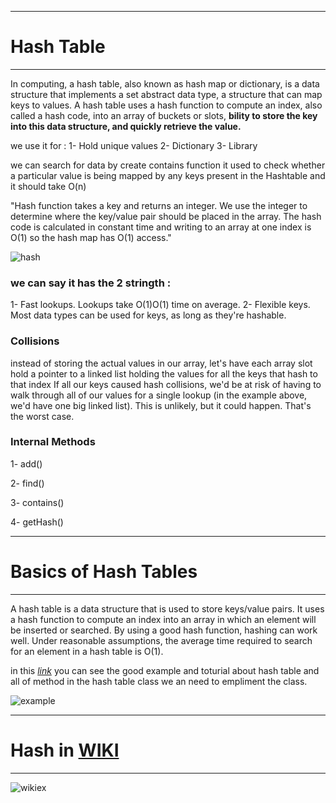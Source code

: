 ____________________________________________________

# Hash Table 
____________________________________________________

In computing, a hash table, also known as hash map or dictionary, is a data structure that implements a set abstract data type, a structure that can map keys to values.
A hash table uses a hash function to compute an index, also called a hash code, into an array of buckets or slots,
**bility to store the key into this data structure, and quickly retrieve the value.**


we use it for :
1- Hold unique values
2- Dictionary
3- Library

we can search for data by create contains function it  used to check whether a particular value is being mapped by any keys present in the Hashtable and it should take O(n) 

"Hash function takes a key and returns an integer. We use the integer to determine where the key/value pair should be placed in the array. The hash code is calculated in constant time and writing to an array at one index is O(1) so the hash map has O(1) access."

![hash](https://static.javatpoint.com/ds/images/hash-table.png)


 ### we can say it has the 2 stringth :
 1- Fast lookups. Lookups take O(1)O(1) time on average.
 2- Flexible keys. Most data types can be used for keys, as long as they're hashable.
 
 ### Collisions 
 instead of storing the actual values in our array, let's have each array slot hold a pointer to a linked list holding the values for all the keys that hash to that index
 If all our keys caused hash collisions, we'd be at risk of having to walk through all of our values for a single lookup (in the example above, we'd have one big linked list). This is unlikely, but it could happen. That's the worst case.
 
 ### Internal Methods 
 1- add()
 
 2- find()
 
 3- contains()

 4- getHash()
 
 _________________________________________________
 
 # Basics of Hash Tables 
 
 _________________________________________________
 A hash table is a data structure that is used to store keys/value pairs. It uses a hash function to compute an index into an array in which an element will be inserted or searched. By using a good hash function, hashing can work well. Under reasonable assumptions, the average time required to search for an element in a hash table is O(1).

 in this [_link_]([url](https://www.hackerearth.com/practice/data-structures/hash-tables/basics-of-hash-tables/tutorial/)) you can see the good example and toturial
 about hash table and all of method in the hash table class we an need to empliment the class.
 
![example](https://he-s3.s3.amazonaws.com/media/uploads/7ea3425.jpg)


_________________________________________________________

# Hash in [WIKI]([url](https://en.wikipedia.org/wiki/Hash_table))
_________________________________________________________
![wikiex](https://upload.wikimedia.org/wikipedia/commons/thumb/d/d0/Hash_table_5_0_1_1_1_1_1_LL.svg/675px-Hash_table_5_0_1_1_1_1_1_LL.svg.png)
